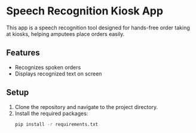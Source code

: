 # Speech Recognition Kiosk App

This app is a speech recognition tool designed for hands-free order taking at kiosks, helping amputees place orders easily.

## Features
- Recognizes spoken orders
- Displays recognized text on screen

## Setup

1. Clone the repository and navigate to the project directory.
2. Install the required packages:
   ```bash
   pip install -r requirements.txt
